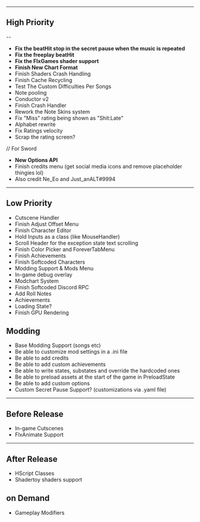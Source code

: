 ---------------
## High Priority

--
- **Fix the beatHit stop in the secret pause when the music is repeated**
- **Fix the freeplay beatHit**
- **Fix the FlxGames shader support**
- **Finish New Chart Format**
- Finish Shaders Crash Handling
- Finish Cache Recycling
- Test The Custom Difficulties Per Songs
- Note pooling
- Conductor v2
- Finish Crash Handler
- Rework the Note Skins system
- Fix "Miss" rating being shown as "Shit:Late"
- Alphabet rewrite
- Fix Ratings velocity
- Scrap the rating screen?

// For Sword
- **New Options API**
- Finish credits menu (get social media icons and remove placeholder thingies lol)
- Also credit Ne_Eo and Just_anALT#9994

---------------
## Low Priority

- Cutscene Handler
- Finish Adjust Offset Menu
- Finish Character Editor
- Hold Inputs as a class (like MouseHandler)
- Scroll Header for the exception state text scrolling
- Finish Color Picker and ForeverTabMenu
- Finish Achievements
- Finish Softcoded Characters
- Modding Support & Mods Menu
- In-game debug overlay
- Modchart System
- Finish Softcoded Discord RPC
- Add Roll Notes
- Achievements
- Loading State?
- Finish GPU Rendering

## Modding
- Base Modding Support (songs etc)
- Be able to customize mod settings in a .ini file
- Be able to add credits
- Be able to add custom achievements
- Be able to write states, substates and override the hardcoded ones
- Be able to preload assets at the start of the game in PreloadState
- Be able to add custom options
- Custom Secret Pause Support? (customizations via .yaml file)

---------------
## Before Release

- In-game Cutscenes
- FlxAnimate Support

---------------

## After Release

- HScript Classes
- Shadertoy shaders support
## on Demand

- Gameplay Modifiers
